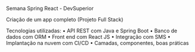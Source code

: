 Semana Spring React - DevSuperior

Criação de um app completo (Projeto Full Stack)

Tecnologias utilizadas:
• API REST com Java e Spring Boot
• Banco de dados com ORM
• Front end com React JS
• Integração com SMS
• Implantação na nuvem com CI/CD
• Camadas, componentes, boas práticas
